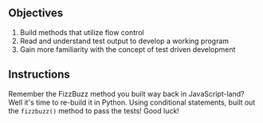 ## Objectives

1. Build methods that utilize flow control
2. Read and understand test output to develop a working program
3. Gain more familiarity with the concept of test driven development


## Instructions

Remember the FizzBuzz method you built way back in JavaScript-land? Well it's time to re-build it in Python. Using conditional statements, built out the `fizzbuzz()` method to pass the tests! Good luck!